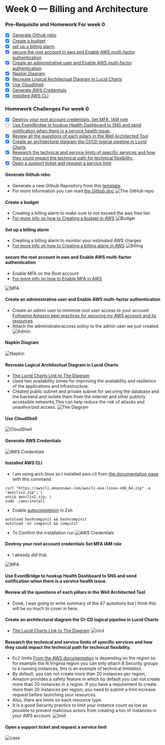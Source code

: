 # Week 0 — Billing and Architecture

### Pre-Requisite and Homework For week 0
 - [X] [Generate Github rebo](#generate-github-rebo)
 - [X] [Create a budget](#create-a-budget)
 - [X] [set up a billing alarm](#set-up-a-billing-alarm)
 - [X] [secure the root account in aws and Enable AWS multi-factor authentication](#secure-the-root-account-in-aws-and-enable-aws-multi-factor-authentication)
 - [X] [Create an administrative user and Enable AWS multi-factor authentication](#create-an-administrative-user-and-enable-aws-multi-factor-authentication)
 - [X] [Napkin Diagram](#napkin-diagram)
 - [X] [Recreate Logical Architectual Diagram in Lucid Charts](#recreate-logical-architectual-diagram-in-lucid-charts)
 - [X] [Use CloudShell](#use-cloudshell)
 - [X] [Generate AWS Credentials](#generate-aws-credentials)
 - [X] [Installed AWS CLI](#installed-aws-cli)

###  Homework Challenges For week 0
 - [X] [Destroy your root account credentials, Set MFA, IAM role](#destroy-your-root-account-credentials-set-mfa-iam-role)
 - [ ] [Use EventBridge to hookup Health Dashboard to SNS and send notification when there is a service health issue.](#use-eventbridge-to-hookup-health-dashboard-to-sns-and-send-notification-when-there-is-a-service-health-issue.)
 - [X] [Review all the questions of each pillars in the Well Architected Tool](#review-all-the-questions-of-each-pillars-in-the-well-architected-tool)
 - [X] [Create an architectural diagram the CI/CD logical pipeline in Lucid Charts](#create-an-architectural-diagram-the-ci-cd-logical-pipeline-in-lucid-charts)
 - [X] [Research the technical and service limits of specific services and how they could impact the technical path for technical flexibility.](#research-the-technical-and-service-limits-of-specific-services-and-how-they-could-impact-the-technical-path-for-technical-flexibility.)
- [X] [Open a support ticket and request a service limit](#open-a-support-ticket-and-request-a-service-limit)

#### Generate Github rebo
- Generate a new Github Repository from this [template](https://github.com/ExamProCo/aws-bootcamp-cruddur-2023).
- For more Information you can read [the Github doc](https://docs.github.com/en/repositories/creating-and-managing-repositories/creating-a-repository-from-a-template)
![The GitHub repo](/journal/Img/week0/github-repo.png)

#### Create a budget
- Creating a billing alarm to make sure to not exceed the aws free tier.
- [For more info on how to Creating a budget in AWS](https://docs.aws.amazon.com/cost-management/latest/userguide/budgets-create.html)
![Budget](/journal/Img/week0/budget-alarm.png)
#### Set up a billing alarm
- Creating a billing alarm to monitor your estimated AWS charges
- [For more info on how to Creating a billing alarm in AWS](https://docs.aws.amazon.com/AmazonCloudWatch/latest/monitoring/monitor_estimated_charges_with_cloudwatch.html)
![Billing](/journal/Img/week0/billing-alerts.png)
#### secure the root account in aws and Enable AWS multi-factor authentication
- Enable MFA on the Root account
- [For more info on how to Enable MFA in AWS](https://docs.aws.amazon.com/IAM/latest/UserGuide/id_credentials_mfa_enable_virtual.html)

![MFA](/journal/Img/week0/MFA.png)
#### Create an administrative user and Enable AWS multi-factor authentication
- Create an admin user to minimize root user access to your account [Following Amazon best practices for securing my AWS account and its resources](https://aws.amazon.com/premiumsupport/knowledge-center/security-best-practices/)
- Attach the administratoraccess policy to the admin user we just created.
![Admin](/journal/Img/week0/IAM-Admin.png)
#### Napkin Diagram
![Napkin](/journal/Img/week0/napkin.jpg)
#### Recreate Logical Architectual Diagram in Lucid Charts
- [The Lucid Charts Link to The Diagram](https://lucid.app/lucidchart/1a6c5bc1-dda4-46a9-9b86-701cabf15d58/edit?viewport_loc=-108%2C216%2C2208%2C1004%2C0_0&invitationId=inv_4097ab4a-18ea-454a-b1cf-c127b8afb91e)
- Used two availability zones for improving the availability and resilience of the applications and infrastructure.
- Created public subnet and private subnet for securing the database and the backend and isolate them from the internet and other publicly accessible networks,This can help reduce the risk of attacks and unauthorized access.
![The Diagram](/journal/Img/week0/Diagram.png)
#### Use CloudShell
![CloudShell](/journal/Img/week0/cloudshell.png)
#### Generate AWS Credentials
![AWS Credentials](/journal/Img/week0/Credentials.png)

#### Installed AWS CLI
- I am using arch linux so I installed aws-cli from [the documentation page](https://docs.aws.amazon.com/cli/latest/userguide/getting-started-install.html) with this command
```shell
curl "https://awscli.amazonaws.com/awscli-exe-linux-x86_64.zip" -o "awscliv2.zip"; \
unzip awscliv2.zip; \
sudo ./aws/install
```
- Enable [autocompletion](https://docs.aws.amazon.com/cli/latest/userguide/cli-configure-completion.html) in Zsh
```shell
autoload bashcompinit && bashcompinit
autoload -Uz compinit && compinit
```
- To Confirm the installation run
![AWS Credentials](/journal/Img/week0/aws-cli.png)
#### Destroy your root account credentials Set MFA IAM role
- I already did that.

![MFA](/journal/Img/week0/MFA.png)
#### Use EventBridge to hookup Health Dashboard to SNS and send notification when there is a service health issue.
 <!-- TODO: -->
#### Review all the questions of each pillars in the Well Architected Tool
- Done, I was going to write summary of the 47 questions but I think this will be so much to cover in here.

#### Create an architectural diagram the CI-CD logical pipeline in Lucid Charts
- [The Lucid Charts Link to The Diagram](https://lucid.app/lucidchart/1a6c5bc1-dda4-46a9-9b86-701cabf15d58/edit?viewport_loc=-108%2C216%2C2208%2C1004%2C0_0&invitationId=inv_4097ab4a-18ea-454a-b1cf-c127b8afb91e)
![cicd](/journal/Img/week0/cicd.png)


#### Research the technical and service limits of specific services and how they could impact the technical path for technical flexibility.
- Ec2 limits [From the AWS documentation](https://docs.aws.amazon.com/AWSEC2/latest/UserGuide/ec2-resource-limits.html) is depending on the region so for example the N.Virginia region you can only attach 8 Security groups to a running instances, this is an example of technical limitation.
- By default, you can not create more than 20 instances per region, Amazon provides a safety feature in which by default you can not create more than 20 instances in a region. If you have a requirement to create more than 20 instances per region, you need to submit a limit increase request before launching your resources.
- Also, there are limits on each resource type.
- It is a good Security practice to limit your instance count as low as possible to prevent malicious actors from creating a ton of instances in your AWS account.
![limit](/journal/Img/week0/limit.png)
#### Open a support ticket and request a service limit
![case](/journal/Img/week0/case.png)
